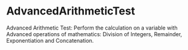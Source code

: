 # AdvancedArithmeticTest
Advanced Arithmetic Test: Perform the calculation on a variable with Advanced operations of mathematics: Division of Integers, Remainder, Exponentiation and Concatenation.
